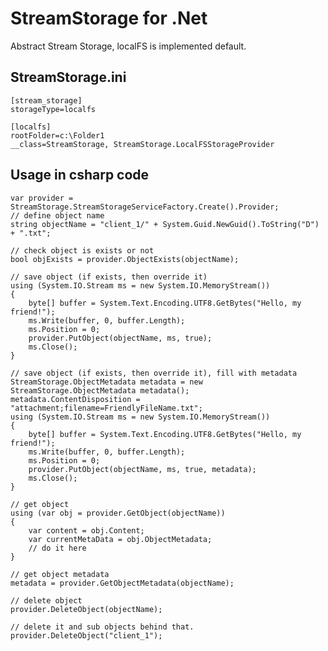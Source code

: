 # StreamStorage for .Net
Abstract Stream Storage, localFS is implemented default.

## StreamStorage.ini
	[stream_storage]
	storageType=localfs

	[localfs]
	rootFolder=c:\Folder1
	__class=StreamStorage, StreamStorage.LocalFSStorageProvider

## Usage in csharp code
    var provider = StreamStorage.StreamStorageServiceFactory.Create().Provider;
    // define object name
    string objectName = "client_1/" + System.Guid.NewGuid().ToString("D") + ".txt";

    // check object is exists or not
    bool objExists = provider.ObjectExists(objectName);

    // save object (if exists, then override it)
    using (System.IO.Stream ms = new System.IO.MemoryStream())
    {
        byte[] buffer = System.Text.Encoding.UTF8.GetBytes("Hello, my friend!");
        ms.Write(buffer, 0, buffer.Length);
        ms.Position = 0;
        provider.PutObject(objectName, ms, true);
        ms.Close();
    }

    // save object (if exists, then override it), fill with metadata
    StreamStorage.ObjectMetadata metadata = new StreamStorage.ObjectMetadata metadata();
    metadata.ContentDisposition = "attachment;filename=FriendlyFileName.txt";
    using (System.IO.Stream ms = new System.IO.MemoryStream())
    {
        byte[] buffer = System.Text.Encoding.UTF8.GetBytes("Hello, my friend!");
        ms.Write(buffer, 0, buffer.Length);
        ms.Position = 0;
        provider.PutObject(objectName, ms, true, metadata);
        ms.Close();
    }

    // get object
    using (var obj = provider.GetObject(objectName))
    {
        var content = obj.Content;
        var currentMetaData = obj.ObjectMetadata;
        // do it here
    }

    // get object metadata
    metadata = provider.GetObjectMetadata(objectName);

    // delete object
    provider.DeleteObject(objectName);

    // delete it and sub objects behind that.
    provider.DeleteObject("client_1");